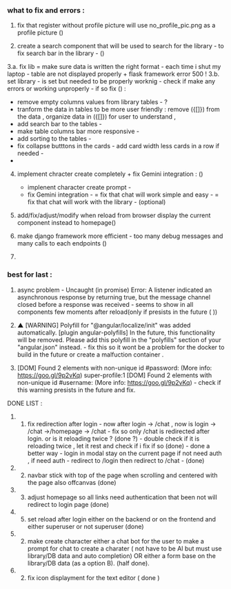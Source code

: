 ### what to fix and errors : 
1. fix that register without profile picture will use no_profile_pic.png as a profile picture ()

2. create a search component that will be used to search for the library - to fix search bar in the library - ()

3.a. fix lib = make sure data is written the right format - each time i shut my laptop - table are not displayed properly + flask framework error 500 !
3.b. set library - is set but needed to be properly worknig - check if make any errors or working unproperly - if so fix () :
   - remove empty columns values from library tables - ? 
   - tranform the data in tables to be more user friendly : remove ({[]}) from the data , organize data in ({[]}) for user to understand , 
   - add search bar to the tables - 
   - make table columns bar more responsive - 
   - add sorting to the tables - 
   - fix collapse butttons in the cards - add card width less cards in a row if needed - 
   - 

4. implement chracter create completely + fix Gemini integration : ()
   - implenent character create prompt - 
   - fix Gemini integration - 
   = fix that chat will work  simple and easy - 
   = fix that chat will work with the library - (optional)

6. add/fix/adjust/modify when reload from browser display the current component instead to homepage()

7. make django framework more efficient - too many debug messages and many calls to each endpoints ()

7. 

### best for last : 
1. async problem - Uncaught (in promise) Error: A listener indicated an asynchronous response by returning true, but the message channel closed before a response was received - seems to show in all components few moments after reload(only if presists in the future ( )) 

2.  ▲ [WARNING] Polyfill for "@angular/localize/init" was added automatically. [plugin angular-polyfills]
            In the future, this functionality will be removed. Please add this polyfill in the "polyfills" section of your "angular.json" instead. - fix this so it wont be a problem for the docker to build in the future or create a malfuction container .


3. [DOM] Found 2 elements with non-unique id #password: (More info: https://goo.gl/9p2vKq) 
   super-profile:1 [DOM] Found 2 elements with non-unique id #username: (More info: https://goo.gl/9p2vKq)  - check if this warning presists in the future and fix.


DONE LIST : 

1. 1. fix redirection after login - now after login -> /chat , now is login -> /chat ->/homepage -> /chat - fix so only /chat is redirected after login. or is it reloading twice ? (done ?) - double check if it is reloading twice , let it rest and check if i fix if so (done) - done a better way - login in modal stay on the current page if not need auth , if need auth - redirect to /login then redirect to /chat - (done)

2. 2. navbar stick with top of the page when scrolling and centered with the page also offcanvas (done) 

3. 3. adjust homepage so all links need authentication that been not will redirect to login page (done)

4. 5. set reload after login either on the backend or on the frontend and either superuser or not superuser (done)

5. 2. make create character either a chat bot for the user to make a prompt for chat to create a charater ( not have to be AI but must use library/DB data and auto completion) OR either a form base on the library/DB data (as a option B). (half done).

6. 2. fix icon displayment for the text editor ( done )

